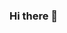 ### Hi there 👋 

<!--
**beatrizmayorka/beatrizmayorka** is a ✨ _special_ ✨ repository because its `README.md` (this file) appears on your GitHub profile.

- :house_with_garden: I’m from Brazil.
- 🌱 I’m currently learning PHP.
- 💬 Ask me about Java, JavaScript, HTML, CSS, Python.
- ⚡ Fun fact: I :hearts: traveling all over the world.
- :doughnut: I'm in love with candys.
- :dog: I have two dogs. Spike and Boneca. 
